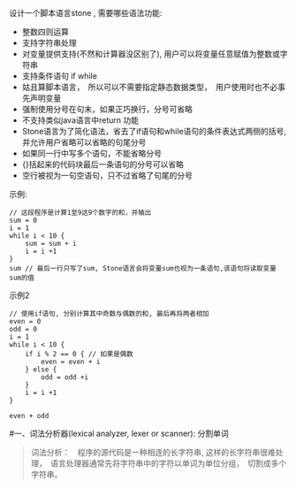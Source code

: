 <!--
 * @Author: your name
 * @Date: 2021-09-01 20:04:55
 * @LastEditTime: 2021-09-01 20:34:09
 * @LastEditors: Please set LastEditors
 * @Description: In User Settings Edit
 * @FilePath: /stonelang_ts/docs/设计语言.md
-->
设计一个脚本语言stone , 需要哪些语法功能:

- 整数四则运算
- 支持字符串处理
- 对变量提供支持(不然和计算器没区别了), 用户可以将变量任意赋值为整数或字符串
- 支持条件语句 if  while
- 姑且算脚本语言，　所以可以不需要指定静态数据类型，　用户使用时也不必事先声明变量
- 强制使用分号在句末，如果正巧换行，分号可省略
- 不支持类似java语言中return 功能
- Stone语言为了简化语法，省去了if语句和while语句的条件表达式两侧的括号, 并允许用户省略可以省略的句尾分号
- 如果同一行中写多个语句，不能省略分号
- {}括起来的代码块最后一条语句的分号可以省略
- 空行被视为一句空语句，只不过省略了句尾的分号
  

示例:

```
// 这段程序是计算1至9这9个数字的和，并输出
sum = 0
i = 1 
while i < 10 {
    sum = sum + i
    i = i +1
}
sum // 最后一行只写了sum, Stone语言会将变量sum也视为一条语句,该语句将读取变量sum的值
```

示例2 
```
// 使用if语句, 分别计算其中奇数与偶数的和, 最后再将两者相加
even = 0
odd = 0
i = 1
while i < 10 {
    if i % 2 == 0 { // 如果是偶数
        even = even + i
    } else {
        odd = odd +i
    }
    i = i +1
}

even + odd 
```

#一、词法分析器(lexical analyzer, lexer or scanner):  分割单词

> 词法分析：　程序的源代码是一种相连的长字符串, 这样的长字符串很难处理，　语言处理器通常先将字符串中的字符以单词为单位分组，　切割成多个字符串。　

